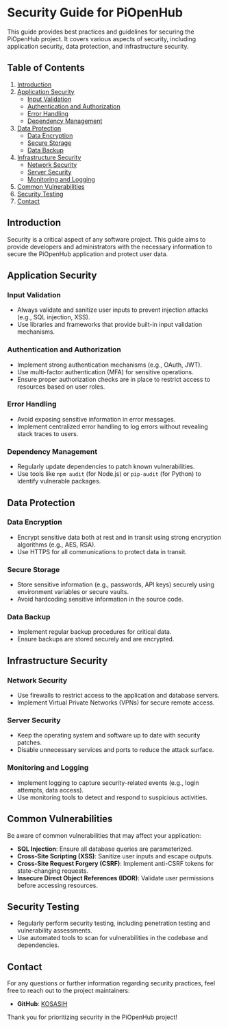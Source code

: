 # Security Guide for PiOpenHub

This guide provides best practices and guidelines for securing the PiOpenHub project. It covers various aspects of security, including application security, data protection, and infrastructure security.

## Table of Contents

1. [Introduction](#introduction)
2. [Application Security](#application-security)
   - [Input Validation](#input-validation)
   - [Authentication and Authorization](#authentication-and-authorization)
   - [Error Handling](#error-handling)
   - [Dependency Management](#dependency-management)
3. [Data Protection](#data-protection)
   - [Data Encryption](#data-encryption)
   - [Secure Storage](#secure-storage)
   - [Data Backup](#data-backup)
4. [Infrastructure Security](#infrastructure-security)
   - [Network Security](#network-security)
   - [Server Security](#server-security)
   - [Monitoring and Logging](#monitoring-and-logging)
5. [Common Vulnerabilities](#common-vulnerabilities)
6. [Security Testing](#security-testing)
7. [Contact](#contact)

## Introduction

Security is a critical aspect of any software project. This guide aims to provide developers and administrators with the necessary information to secure the PiOpenHub application and protect user data.

## Application Security

### Input Validation

- Always validate and sanitize user inputs to prevent injection attacks (e.g., SQL injection, XSS).
- Use libraries and frameworks that provide built-in input validation mechanisms.

### Authentication and Authorization

- Implement strong authentication mechanisms (e.g., OAuth, JWT).
- Use multi-factor authentication (MFA) for sensitive operations.
- Ensure proper authorization checks are in place to restrict access to resources based on user roles.

### Error Handling

- Avoid exposing sensitive information in error messages.
- Implement centralized error handling to log errors without revealing stack traces to users.

### Dependency Management

- Regularly update dependencies to patch known vulnerabilities.
- Use tools like `npm audit` (for Node.js) or `pip-audit` (for Python) to identify vulnerable packages.

## Data Protection

### Data Encryption

- Encrypt sensitive data both at rest and in transit using strong encryption algorithms (e.g., AES, RSA).
- Use HTTPS for all communications to protect data in transit.

### Secure Storage

- Store sensitive information (e.g., passwords, API keys) securely using environment variables or secure vaults.
- Avoid hardcoding sensitive information in the source code.

### Data Backup

- Implement regular backup procedures for critical data.
- Ensure backups are stored securely and are encrypted.

## Infrastructure Security

### Network Security

- Use firewalls to restrict access to the application and database servers.
- Implement Virtual Private Networks (VPNs) for secure remote access.

### Server Security

- Keep the operating system and software up to date with security patches.
- Disable unnecessary services and ports to reduce the attack surface.

### Monitoring and Logging

- Implement logging to capture security-related events (e.g., login attempts, data access).
- Use monitoring tools to detect and respond to suspicious activities.

## Common Vulnerabilities

Be aware of common vulnerabilities that may affect your application:

- **SQL Injection**: Ensure all database queries are parameterized.
- **Cross-Site Scripting (XSS)**: Sanitize user inputs and escape outputs.
- **Cross-Site Request Forgery (CSRF)**: Implement anti-CSRF tokens for state-changing requests.
- **Insecure Direct Object References (IDOR)**: Validate user permissions before accessing resources.

## Security Testing

- Regularly perform security testing, including penetration testing and vulnerability assessments.
- Use automated tools to scan for vulnerabilities in the codebase and dependencies.

## Contact

For any questions or further information regarding security practices, feel free to reach out to the project maintainers:

- **GitHub**: [KOSASIH](https://github.com/KOSASIH)

Thank you for prioritizing security in the PiOpenHub project!
